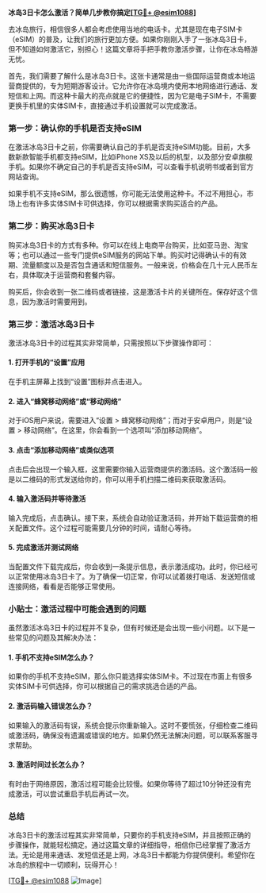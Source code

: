 **冰岛3日卡怎么激活？简单几步教你搞定[[TG💪+ @esim1088](https://t.me/s/esim1088)]**

去冰岛旅行，相信很多人都会考虑使用当地的电话卡。尤其是现在电子SIM卡（eSIM）的普及，让我们的旅行更加方便。如果你刚刚入手了一张冰岛3日卡，但不知道如何激活它，别担心！这篇文章将手把手教你激活步骤，让你在冰岛畅游无忧。

首先，我们需要了解什么是冰岛3日卡。这张卡通常是由一些国际运营商或本地运营商提供的，专为短期游客设计。它允许你在冰岛境内使用本地网络进行通话、发短信和上网。而这种卡最大的亮点就是它的便捷性，因为它是电子SIM卡，不需要更换手机里的实体SIM卡，直接通过手机设置就可以完成激活。

### 第一步：确认你的手机是否支持eSIM

在激活冰岛3日卡之前，你需要确认自己的手机是否支持eSIM功能。目前，大多数新款智能手机都支持eSIM，比如iPhone XS及以后的机型，以及部分安卓旗舰手机。如果你不确定自己的手机是否支持eSIM，可以查看手机说明书或者到官方网站查询。

如果手机不支持eSIM，那么很遗憾，你可能无法使用这种卡。不过不用担心，市场上也有许多实体SIM卡可供选择，你可以根据需求购买适合的产品。

### 第二步：购买冰岛3日卡

购买冰岛3日卡的方式有多种。你可以在线上电商平台购买，比如亚马逊、淘宝等；也可以通过一些专门提供eSIM服务的网站下单。购买时记得确认卡的有效期、流量额度以及是否包含通话和短信服务。一般来说，价格会在几十元人民币左右，具体取决于运营商和套餐内容。

购买后，你会收到一张二维码或者链接，这是激活卡片的关键所在。保存好这个信息，因为激活时需要用到。

### 第三步：激活冰岛3日卡

激活冰岛3日卡的过程其实非常简单，只需按照以下步骤操作即可：

#### 1. 打开手机的“设置”应用

在手机主屏幕上找到“设置”图标并点击进入。

#### 2. 进入“蜂窝移动网络”或“移动网络”

对于iOS用户来说，需要进入“设置 > 蜂窝移动网络”；而对于安卓用户，则是“设置 > 移动网络”。在这里，你会看到一个选项叫“添加移动网络”。

#### 3. 点击“添加移动网络”或类似选项

点击后会出现一个输入框，这里需要你输入运营商提供的激活码。这个激活码一般是以二维码的形式发送给你的，你可以用手机扫描二维码来获取激活码。

#### 4. 输入激活码并等待激活

输入完成后，点击确认。接下来，系统会自动验证激活码，并开始下载运营商的相关配置文件。这个过程可能需要几分钟的时间，请耐心等待。

#### 5. 完成激活并测试网络

当配置文件下载完成后，你会收到一条提示信息，表示激活成功。此时，你已经可以正常使用冰岛3日卡了。为了确保一切正常，你可以试着拨打电话、发送短信或连接网络，看看是否能够正常使用。

### 小贴士：激活过程中可能会遇到的问题

虽然激活冰岛3日卡的过程并不复杂，但有时候还是会出现一些小问题。以下是一些常见的问题及其解决办法：

#### 1. 手机不支持eSIM怎么办？

如果你的手机不支持eSIM，那么你只能选择实体SIM卡。不过现在市面上有很多实体SIM卡可供选择，你可以根据自己的需求挑选合适的产品。

#### 2. 激活码输入错误怎么办？

如果输入的激活码有误，系统会提示你重新输入。这时不要慌张，仔细检查二维码或激活码，确保没有遗漏或错误的地方。如果仍然无法解决问题，可以联系客服寻求帮助。

#### 3. 激活时间过长怎么办？

有时由于网络原因，激活过程可能会比较慢。如果你等待了超过10分钟还没有完成激活，可以尝试重启手机后再试一次。

### 总结

冰岛3日卡的激活过程其实非常简单，只要你的手机支持eSIM，并且按照正确的步骤操作，就能轻松搞定。通过这篇文章的详细指导，相信你已经掌握了激活方法。无论是用来通话、发短信还是上网，冰岛3日卡都能为你提供便利。希望你在冰岛的旅程中一切顺利，玩得开心！

[[TG💪+ @esim1088](https://t.me/s/esim1088) ![Image](https://i.postimg.cc/4NQfJmqS/Snipaste-2025-05-13-00-14-12.png)]